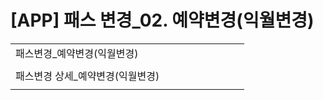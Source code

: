 # [APP] 패스 변경_02. 예약변경(익월변경)

|  |  |  |  |  |  |  |  |  |
| --- | --- | --- | --- | --- | --- | --- | --- | --- |
| 패스변경\_예약변경(익월변경) | | | | | | | | |
|  | | | | | | | | |
| 패스변경 상세\_예약변경(익월변경) | | | | | | | | |
|  | | | | | | | | |